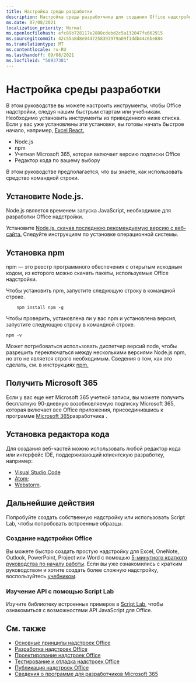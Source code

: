 ```yaml
---
title: Настройка среды разработки
description: Настройка среды разработчика для создания Office надстройки.
ms.date: 07/08/2021
localization_priority: Normal
ms.openlocfilehash: efc89b728117e2888cdebd2c5a132047fe662915
ms.sourcegitcommit: 42c55a8d8e0447258393979a09f1ddb44c6be884
ms.translationtype: MT
ms.contentlocale: ru-RU
ms.lasthandoff: 09/08/2021
ms.locfileid: "58937381"
---
```

# <a name="set-up-your-development-environment"></a>Настройка среды разработки

В этом руководстве вы можете настроить инструменты, чтобы Office надстройки, следуя нашим быстрым стартам или учебникам. Необходимо установить инструменты из приведенного ниже списка. Если у вас уже установлены эти установки, вы готовы начать быстрое начало, например, [Excel React.](../quickstarts/excel-quickstart-react.md)

- Node.js
- npm
- Учетная Microsoft 365, которая включает версию подписки Office
- Редактор кода по вашему выбору

В этом руководстве предполагается, что вы знаете, как использовать средство командной строки.

## <a name="install-nodejs"></a>Установите Node.js.

Node.js является временем запуска JavaScript, необходимое для разработки Office надстройки.

Установите [Node.js, скачав последнюю рекомендуемую версию с веб-сайта.](https://nodejs.org) Следуйте инструкциям по установке операционной системы.

## <a name="install-npm"></a>Установка npm

npm — это реестр программного обеспечения с открытым исходным кодом, из которого можно скачать пакеты, используемые Office надстройки.

Чтобы установить npm, запустите следующую строку в командной строке.

```command&nbsp;line
    npm install npm -g
```

Чтобы проверить, установлена ли у вас npm и установлена версия, запустите следующую строку в командной строке.

```command&nbsp;line
npm -v
```

Может потребоваться использовать диспетчер версий node, чтобы разрешить переключаться между несколькими версиями Node.js npm, но это не является строго необходимым. Сведения о том, как это сделать, см. в инструкциях [npm.](https://docs.npmjs.com/downloading-and-installing-node-js-and-npm)

## <a name="get-microsoft-365"></a>Получить Microsoft 365

Если у вас еще нет Microsoft 365 учетной записи, вы можете получить бесплатную 90-дневную возобновляемую подписку Microsoft 365, которая включает все Office приложения, присоединившись к программе [Microsoft 365](https://developer.microsoft.com/office/dev-program)разработчика .

## <a name="install-a-code-editor"></a>Установка редактора кода

Для создания веб-частей можно использовать любой редактор кода или интерфейс IDE, поддерживающий клиентскую разработку, например:

- [Visual Studio Code](https://code.visualstudio.com/)
- [Atom](https://atom.io);
- [Webstorm](https://www.jetbrains.com/webstorm).

## <a name="next-steps"></a>Дальнейшие действия

Попробуйте создать собственную надстройку или использовать Script Lab, чтобы попробовать встроенные образцы.

### <a name="create-an-office-add-in"></a>Создание надстройки Office

Вы можете быстро создать простую надстройку для Excel, OneNote, Outlook, PowerPoint, Project или Word с помощью [5-минутного краткого руководства по началу работы](../index.yml). Если вы уже ознакомились с кратким руководством и хотите создать более сложную надстройку, воспользуйтесь [учебником](../index.yml).

### <a name="explore-the-apis-with-script-lab"></a>Изучение API с помощью Script Lab

Изучите библиотеку встроенных примеров в [Script Lab](explore-with-script-lab.md), чтобы ознакомиться с возможностями API JavaScript для Office.

## <a name="see-also"></a>См. также

- [Основные принципы надстроек Office](../overview/core-concepts-office-add-ins.md)
- [Разработка надстроек Office](../develop/develop-overview.md)
- [Проектирование надстроек Office](../design/add-in-design.md)
- [Тестирование и отладка надстроек Office](../testing/test-debug-office-add-ins.md)
- [Публикация надстроек Office](../publish/publish.md)
- [Сведения о программе для разработчиков Microsoft 365](https://developer.microsoft.com/microsoft-365/dev-program)